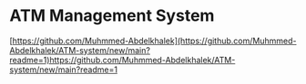 # ATM Management System

[https://github.com/Muhmmed-Abdelkhalek](https://github.com/Muhmmed-Abdelkhalek/ATM-system/new/main?readme=1)https://github.com/Muhmmed-Abdelkhalek/ATM-system/new/main?readme=1
